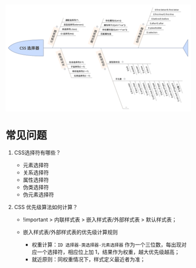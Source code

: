 ![css-selectors](./css-selectors.png)

# 常见问题
1. CSS选择符有哪些？

    - 元素选择符
    - 关系选择符
    - 属性选择符
    - 伪类选择符
    - 伪元素选择符

2. CSS 优先级算法如何计算？

    - !important > 内联样式表 > 嵌入样式表/外部样式表 > 默认样式表；
    - 嵌入样式表/外部样式表的优先级计算规则
    
        - 权重计算：`ID 选择器-类选择器-元素选择器` 作为一个三位数，每出现对应一个选择符，相应位上加 1，结果作为权重，越大优先级越高；
        - 就近原则：同权重情况下，样式定义最近者为准；
